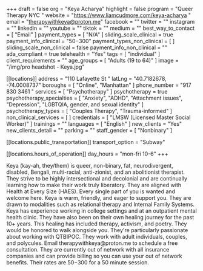 +++
draft = false
org = "Keya Acharya"
highlight = false
program = "Queer Therapy NYC "
website = "https://www.liamcudmore.com/keya-acharya "
email = "therapywithkeya@proton.me"
facebook = ""
twitter = ""
instagram = ""
linkedin = ""
youtube = ""
tiktok = ""
medium = ""
best_way_to_contact = [ "Email" ]
payment_types = [ "N/A" ]
sliding_scale_clinical = true
payment_info_clinical = "$50-$300"
payment_types_non_clinical = [ ]
sliding_scale_non_clinical = false
payment_info_non_clinical = ""
ada_compliant = true
telehealth = "Yes"
tags = [ "individual" ]
client_requirements = ""
age_groups = [ "Adults (19 to 64)" ]
image = "/img/pro headshot - Keya.jpg"

[[locations]]
address = "110 Lafayette St "
latLng = "40.7182678, -74.0008737"
boroughs = [ "Online", "Manhattan" ]
phone_number = "917 830 3461 "
services = [ "Psychotherapy" ]
psychotherapy = true
psychotherapy_specialties = [
  "Anxiety",
  "ADHD",
  "Attachment issues",
  "Depression",
  "LGBTQIA, gender, and sexual identity"
]
psychotherapy_types = [ "Couples Therapy", "Trauma-informed" ]
non_clinical_services = [ ]
credentials = [ "LMSW (Licensed Master Social Worker)" ]
trainings = ""
languages = [ "English" ]
new_clients = "Yes"
new_clients_detail = ""
parking = ""
staff_gender = [ "Nonbinary" ]

  [[locations.public_transportation]]
  transport_option = "Subway"

  [[locations.hours_of_operation]]
  day_hours = "mon-fri 10-6"
+++


Keya (kay-ah, they/them) is queer, non-binary, fat, neurodivergent, disabled, Bengali, multi-racial, anti-zionist, and an abolitionist therapist. They strive to be highly intersectional and decolonial and are continually learning how to make their work truly liberatory. They are aligned with Health at Every Size (HAES). Every single part of you is wanted and welcome here. Keya is warm, friendly, and eager to support you. They are drawn to modalities such as relational therapy and Internal Family Systems. Keya has experience working in college settings and at an outpatient mental health clinic. They have also been on their own healing journey for the past 10+ years. This healing has included therapy, activism, and poetry. They would be honored to walk alongside you. They're particularly passionate about working with QTBIPOC. They work with adult individuals, couples, and polycules. Email therapywithkeya\@proton.me to schedule a free consultation. They are currently out of network with all insurance companies and can provide billing so you can use your out of network benefits. Their rates are $50-$300 for a 50 minute session.
